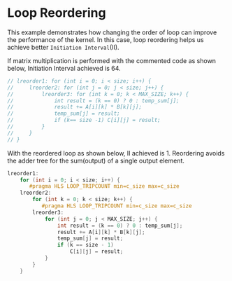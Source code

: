 Loop Reordering
================

This example demonstrates how changing the order of loop can improve the performance of the kernel. In this case, loop reordering helps us achieve better `Initiation Interval`(II).

If matrix multiplication is performed with the commented code as shown below, Initiation Interval achieved is 64.
```c++
// lreorder1: for (int i = 0; i < size; i++) {
//     lreorder2: for (int j = 0; j < size; j++) {
//         lreorder3: for (int k = 0; k < MAX_SIZE; k++) {
//             int result = (k == 0) ? 0 : temp_sum[j];
//             result += A[i][k] * B[k][j];
//             temp_sum[j] = result;
//             if (k== size -1) C[i][j] = result;
//         }
//     }
// }

```

With the reordered loop as shown below, II achieved is 1. Reordering avoids the adder tree for the sum(output) of a single output element. 


```c++
lreorder1:
    for (int i = 0; i < size; i++) {
       #pragma HLS LOOP_TRIPCOUNT min=c_size max=c_size
    lreorder2:
        for (int k = 0; k < size; k++) {
           #pragma HLS LOOP_TRIPCOUNT min=c_size max=c_size
        lreorder3:
            for (int j = 0; j < MAX_SIZE; j++) {
                int result = (k == 0) ? 0 : temp_sum[j];
                result += A[i][k] * B[k][j];
                temp_sum[j] = result;
                if (k == size - 1)
                    C[i][j] = result;
            }
        }
    }
```     

